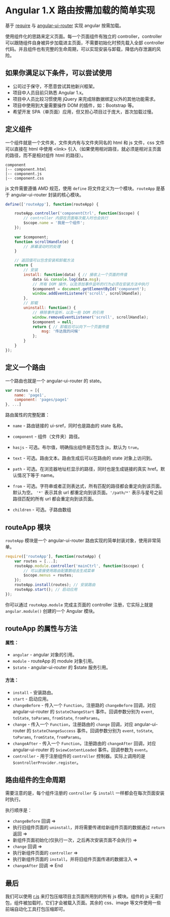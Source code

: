 # Angular 1.X 路由按需加载的简单实现

基于 [require](https://github.com/requirejs/requirejs) 与 [angular-ui-router](http://angular-ui.github.com/) 实现 angular 按需加载。

使用组件化的思路来定义页面。每一个页面组件有独立的 controller，controller 可以跟随组件自身被异步加载进主页面，不需要初始化时预先载入全部 controller 代码。并且组件也有完整的生命周期，可以实现安装与卸载，降低内存泄漏的风险。

## 如果你满足以下条件，可以尝试使用

- 公司过于保守，不愿意尝试其他新兴框架。
- 项目中人员目前只熟悉 Angular 1.x。
- 项目中人员比较习惯使用 jQuery 来完成除数据绑定以外的其他功能需求。
- 项目中使用到大量需要操作 DOM 的插件，如：Bootstrap 等。
- 希望开发 SPA（单页面）应用，但又担心项目过于庞大，首次加载过慢。



## 定义组件

一个组件就是一个文件夹，文件夹内有与文件夹同名的 html 和 js 文件，css 文件可以直接在 html 中使用 \<link> 引入（如果使用相对路径，就必须是相对主页面的路径，而不是相对组件 html 的路径）。

```
component
|-- component.html
|-- component.js
|-- component.css
```

js 文件需要遵循 AMD 规范，使用 `define` 将文件定义为一个模块。`routeApp` 是基于 angular-ui-router 封装的核心模块。

```js
define(['routeApp'], function(routeApp) {

    routeApp.controller('componentCtrl', function($scope) {
        // controller 内部在页面每次载入时也会执行
        $scope.name = '我是一个组件';
    });
    
    var $component;
    function scrollHandle(e) {
        // 屏幕滚动时的处理
    }

    // 返回值可以包含安装和卸载方法
    return {
        // 安装
        install: function(data) { // 接收上一个页面的传值
            data && console.log(data.msg);
            // 所有 DOM 操作，以及添加事件监听的行为必须在安装方法中执行
            $component = document.getElementById('component');
            window.addEventListener('scroll', scrollHandle);
        },
        // 卸载
        uninstall: function() {
            // 移除事件监听，以及一些 DOM 的引用
            window.removeEventListener('scroll', scrollHandle);
            $component = null;
            return { // 卸载后可以向下一个页面传值
                msg: '传达我的问候'
            };
        }
    }
});
```

## 定义一个路由

一个路由也就是一个 angular-ui-router 的 state。

```js
var routes = [{
    name: 'page1',
    component: 'pages/page1'
}, ...]
```

路由属性的完整配置：

- `name` - 路由链接的 ui-sref，同时也是路由的 state 名称。

- `component` - 组件（文件夹）路径。

- `hasjs` - 可选。布尔值，明确指出组件是否包含 js，默认为 `true`。

- `text` - 可选。路由文本。路由生成后可以在路由的 state 对象上访问到。

- `path` - 可选。在浏览器地址栏显示的路径，同时也是生成链接的真实 href。默认情况下等于 name。

- `from` - 可选。字符串或者正则表达式，所有匹配的路径都会重定向到该页面。默认为空。   `'*'` 表示其余 url 都重定向到该页面。`'/path/*'` 表示与星号之前路径匹配的所有 url 都会重定向到该页面。

- `children` - 可选。子路由数组



## routeApp 模块

`routeApp` 模块是一个 angular-ui-router 路由实现的简单封装对象，使用非常简单。

```js
require(['routeApp'], function(routeApp) {
    var routes = [...];
    routeApp.module.controller('mainCtrl', function($scope) {
        // 可以直接使用路由配置数组去生成菜单
        $scope.menus = routes;
    });
    routeApp.install(routes); // 安装路由
    routeApp.start(); // 启动应用
});
```

你可以通过 `routeApp.module` 完成主页面的 controller 注册，它实际上就是 `angular.module()` 创建的一个 Angular 模块。

## routeApp 的属性与方法

#### 属性：

- `angular` - angular 对象的引用。
- `module` - routeApp 的 module 对象引用。
- `$state` - angular-ui-router 的 $state 服务引用。

#### 方法：

- `install` - 安装路由。
- `start` - 启动应用。
- `changeBefore` - 传入一个 `Function`，注册路的 `changeBefore` 回调，对应 angular-ui-router 的 `$stateChangeStart` 事件。回调参数分别为 `event`, `toState`, `toParams`, `fromState`, `fromParams`。
- `change` - 传入一个 `Function`，注册路由的 `change` 回调，对应 angular-ui-router 的 `$stateChangeSuccess` 事件。回调参数分别为 `event`, `toState`, `toParams`, `fromState`, `fromParams`。
- `changeAfter` - 传入一个 `Function`，注册路由的 `changeAfter` 回调，对应 angular-ui-router 的 `$viewContentLoaded` 事件。回调参数为 `event`。
- `controller` - 用于注册组件的 `controller` 控制器。实际上调用的是 `$controllerProvider.register`。


## 路由组件的生命周期

需要注意的是，每个组件注册的 `controller` 与 `install` 一样都会在每次页面安装时执行。

执行顺序是：

- `changeBefore` 回调 =>
- 执行旧组件页面的 `uninstall`，并将需要传递给新组件页面的数据通过 `return` 返回 =>
- 新组件页面初始化(仅执行一次，之后再次安装页面不会执行) =>
- `change` 回调 =>
- 执行新组件页面的 `controller` =>
- 执行新组件页面的 `install`，并将旧组件页面传递的数据注入 =>
- `changeAfter` 回调 => End

## 最后

我们可以使用 [r.js](https://github.com/requirejs/r.js) 来打包压缩项目主页面所用到的所有 js 模块。组件的 js 无需打包，组件被加载时，它们才会被载入页面。其余的 css、image 等文件使用一些前端自动化工具打包压缩即可。

